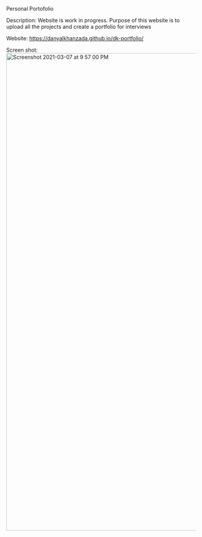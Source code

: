Personal Portofolio

Description:
Website is work in progress. Purpose of this website is to upload all the projects and create a portfolio for interviews

Website:
https://danyalkhanzada.github.io/dk-portfolio/

Screen shot:
<img width="1272" alt="Screenshot 2021-03-07 at 9 57 00 PM" src="https://user-images.githubusercontent.com/78877585/110268693-1c322a80-7f90-11eb-8895-b41b8a5b5b28.png">



